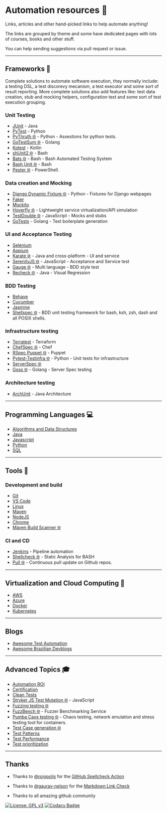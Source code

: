 # Automation resources 🤖

Links, articles and other hand-picked links to help automate anything!

The links are grouped by theme and some have dedicated pages with lots of courses, books and other stuff.

You can help sending suggestions via pull request or issue.

---

## Frameworks 📝

Complete solutions to automate software execution, they normally include: a testing DSL, a test discorevy mecanism, a test executor and some sort of result reporting. More complete solutions also add features like: test data creation, stub and mocking helpers, configuration test and some sort of test execution grouping.

### Unit Testing

- [JUnit](docs/frameworks/junit.md) - Java
- [PyTest](docs/frameworks/pytest.md) - Python
- [PyThruth 🌐](https://github.com/google/pytruth) - Python - Assestions for python tests.
- [GoTestSum 🌐](https://github.com/gotestyourself/gotestsum) - Golang
- [Kotest](https://github.com/kotest/kotest) - Kotlin
- [shUnit2 🌐](https://github.com/kward/shunit2/)   - Bash
- [Bats 🌐](https://github.com/bats-core/bats-core) - Bash - Bash Automated Testing System
- [Bash Unit 🌐](https://github.com/pgrange/bash_unit) - Bash
- [Pester 🌐](https://github.com/pester/Pester) - PowerShell. 

### Data creation and Mocking

- [Django Dynamic Fixture 🌐](https://github.com/paulocheque/django-dynamic-fixture) - Python - Fixtures for Django webpages
- [Faker](docs/frameworks/faker.md)
- [Mockito](docs/frameworks/mockito.md)
- [Hoverfly 🌐](https://github.com/SpectoLabs/hoverfly) - Lightweight service virtualization/API simulation
- [TestDouble 🌐](https://github.com/testdouble/testdouble.js) - JavaScript - Mocks and stubs
- [GoTests](https://github.com/cweill/gotests) - Golang - Test boilerplate generation

### UI and Acceptance Testing

- [Selenium](docs/frameworks/selenium.md)
- [Appium](docs/tools/appium.md)
- [Karate 🌐](https://github.com/intuit/karate) - Java and cross-platform - UI and service
- [SerenityJS 🌐](https://github.com/serenity-js/serenity-js) - JavaScript - Acceptance and Service test
- [Gauge 🌐](https://github.com/getgauge/gauge) - Multi language - BDD style test
- [Recheck 🌐](https://github.com/retest/recheck) - Java - Visual Regression

### BDD Testing

- [Behave](docs/frameworks/behave.md)
- [Cucumber](docs/frameworks/cucumber.md)
- [Jasmine](docs/frameworks/jasmine.md)
- [Shellspec 🌐](https://github.com/shellspec/shellspec) - BDD unit testing framework for bash, ksh, zsh, dash and all POSIX shells.

### Infrastructure testing

- [Terratest](docs/frameworks/terratest.md) - Terraform
- [ChefSpec 🌐](https://docs.chef.io/workstation/chefspec/) - Chef
- [RSpec Puppet 🌐](https://rspec-puppet.com/) - Puppet
- [Pytest-Testinfra 🌐](https://github.com/pytest-dev/pytest-testinfra) - Python - Unit tests for infrastructure
- [ServerSpec 🌐](https://serverspec.org/)
- [Goss 🌐](https://github.com/aelsabbahy/goss) - Golang - Server Spec testing

### Architecture testing

- [ArchUnit](docs/frameworks/archunit.md) - Java Architecture

---

## Programming Languages 💻

- [Algorithms and Data Structures](docs/programming/algorithms.md)
- [Java](docs/programming/java.md)
- [Javascript](docs/programming/javascript.md)
- [Python](docs/programming/python.md)
- [SQL](docs/programming/sql.md)

---

## Tools 🔨

### Development and build

- [Git](docs/tools/linux.md)
- [VS Code](docs/tools/vscode.md)
- [Linux](docs/tools/git.md)
- [Maven](docs/tools/maven.md)
- [NodeJS](docs/tools/nodejs.md)
- [Chrome](docs/tools/chrome.md)
- [Maven Build Scanner 🌐](https://github.com/intuit/maven-build-scanner)

### CI and CD

- [Jenkins](docs/tools/jenkins.md) - Pipeline automation
- [Shellcheck 🌐](https://github.com/koalaman/shellcheck) - Static Analysis for BASH
- [Pull 🌐](https://github.com/wei/pull) - Continuous pull update on Github repos.

---

## Virtualization and Cloud Computing 🎯

- [AWS](docs/clouds/aws.md)
- [Azure](docs/clouds/azure.md)
- [Docker](docs/tools/docker.md)
- [Kubernetes](docs/tools/kubernetes.md)

---

## Blogs

- [Awesome Test Automation](https://github.com/atinfo/awesome-test-automation)
- [Awesome Brazilian Devblogs](https://github.com/Wmitrut/awesome-brazilian-devblogs)

---

## Advanced Topics 🎓

- [Automation ROI](docs/topics/automation-roi.md)
- [Certification](docs/topics/certification.md)
- [Clean Tests](docs/topics/clean-tests.md)
- [Stryker JS Test Mutation 🌐](https://github.com/stryker-mutator/stryker-js) - JavaScript
- [Fuzzing testing 🌐](https://github.com/google/AFL)
- [FuzzBench 🌐](https://google.github.io/fuzzbench/) - Fuzzer Benchmarking Service
- [Pumba Caos testing 🌐](https://github.com/alexei-led/pumba) - Chaos testing, network emulation and stress testing tool for containers.
- [Test Case generation 🌐](https://github.com/Cornutum/tcases)
- [Test Patterns](docs/topics/test-patterns.md)
- [Test Performance](docs/topics/test-performance.md)
- [Test prioritization](docs/topics/test-priorization.md)

---

## Thanks

- Thanks to [@rojopolis](https://github.com/rojopolis) for the [GitHub Spellcheck Action](https://github.com/rojopolis/spellcheck-github-actions)

- Thanks to [@gaurav-nelson](https://github.com/gaurav-nelson) for the [Markdown Link Check](https://github.com/gaurav-nelson/github-action-markdown-link-check)

- Thanks to all amazing github community

[![License: GPL v3](https://img.shields.io/badge/License-GPLv3-blue.svg)](https://www.gnu.org/licenses/gpl-3.0)
[![Codacy Badge](https://api.codacy.com/project/badge/Grade/cb911d602af6436a9fa5073616aa7815)](https://www.codacy.com/manual/edumco/automation-resources?utm_source=github.com&utm_medium=referral&utm_content=edumco/automation-resources&utm_campaign=Badge_Grade)
